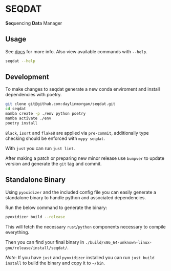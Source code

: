# SEQDAT

**Seq**uencing **Dat**a Manager

## Usage

See [docs](docs/usage.md) for more info. Also view available commands with `--help`.

```bash
seqdat --help
```

## Development

To make changes to seqdat generate a new conda enviroment and install dependencies with poetry.

```bash
git clone git@github.com:daylinmorgan/seqdat.git
cd seqdat
mamba create -p ./env python poetry
mamba activate ./env
poetry install
```

`Black`, `isort` and `flake8` are applied via `pre-commit`, additionally type checking should be enforced with `mypy seqdat`.

With `just` you can run `just lint`.

After making a patch or preparing new minor release use `bumpver` to update version and generate the `git` tag and commit.

## Standalone Binary

Using `pyoxidizer` and the included config file you can easily generate a standalone binary to handle python and associated dependencies.

Run the below command to generate the binary:
```bash
pyoxidizer build --release
```

This will fetch the necessary `rust`/`python` components necessary to compile everything.

Then you can find your final binary in `./build/x86_64-unknown-linux-gnu/release/install/seqdat/`.

*Note*: If you have `just` and `pyoxidizer` installed you can run `just build install` to build the binary and copy it to `~/bin`.

